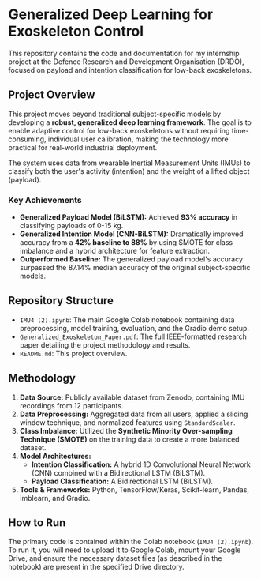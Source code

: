 # Generalized Deep Learning for Exoskeleton Control

This repository contains the code and documentation for my internship project at the Defence Research and Development Organisation (DRDO), focused on payload and intention classification for low-back exoskeletons.

## Project Overview

This project moves beyond traditional subject-specific models by developing a **robust, generalized deep learning framework**. The goal is to enable adaptive control for low-back exoskeletons without requiring time-consuming, individual user calibration, making the technology more practical for real-world industrial deployment.

The system uses data from wearable Inertial Measurement Units (IMUs) to classify both the user's activity (intention) and the weight of a lifted object (payload).

### Key Achievements
- **Generalized Payload Model (BiLSTM):** Achieved **93% accuracy** in classifying payloads of 0-15 kg.
- **Generalized Intention Model (CNN-BiLSTM):** Dramatically improved accuracy from a **42% baseline to 88%** by using SMOTE for class imbalance and a hybrid architecture for feature extraction.
- **Outperformed Baseline:** The generalized payload model's accuracy surpassed the 87.14% median accuracy of the original subject-specific models.

## Repository Structure
- `IMU4 (2).ipynb`: The main Google Colab notebook containing data preprocessing, model training, evaluation, and the Gradio demo setup.
- `Generalized_Exoskeleton_Paper.pdf`: The full IEEE-formatted research paper detailing the project methodology and results.
- `README.md`: This project overview.

## Methodology
1.  **Data Source:** Publicly available dataset from Zenodo, containing IMU recordings from 12 participants.
2.  **Data Preprocessing:** Aggregated data from all users, applied a sliding window technique, and normalized features using `StandardScaler`.
3.  **Class Imbalance:** Utilized the **Synthetic Minority Over-sampling Technique (SMOTE)** on the training data to create a more balanced dataset.
4.  **Model Architectures:**
    - **Intention Classification:** A hybrid 1D Convolutional Neural Network (CNN) combined with a Bidirectional LSTM (BiLSTM).
    - **Payload Classification:** A Bidirectional LSTM (BiLSTM).
5.  **Tools & Frameworks:** Python, TensorFlow/Keras, Scikit-learn, Pandas, imblearn, and Gradio.

## How to Run
The primary code is contained within the Colab notebook (`IMU4 (2).ipynb`). To run it, you will need to upload it to Google Colab, mount your Google Drive, and ensure the necessary dataset files (as described in the notebook) are present in the specified Drive directory.